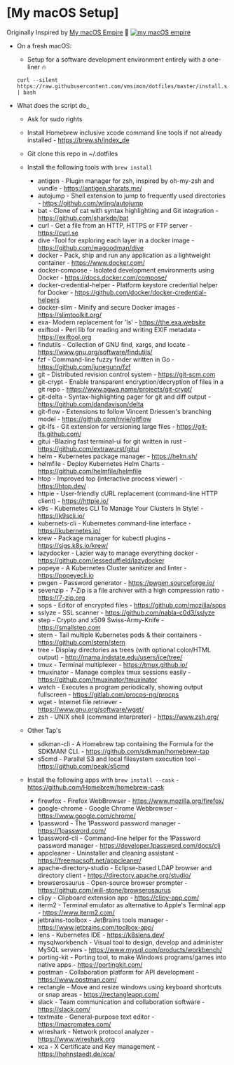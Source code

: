 # [My macOS Setup]

Originally Inspired by [My macOS Empire](https://medium.com/@Sadhosn/build-a-macos-empire-a0c83879ac24) 👑
[![my macOS empire](https://i.imgur.com/3ep7B1T.png)](https://vimeo.com/sajjadhosn/my-macos-empire "Watch a sample executation of my macOS bootstrapping script")

* On a fresh macOS:
	* Setup for a software development environment entirely with a one-liner 🔥
    ```
    curl --silent https://raw.githubusercontent.com/vmsimon/dotfiles/master/install.sh | bash
    ```

* What does the script do_
  * Ask for sudo rights
  * Install Homebrew inclusive xcode command line tools if not already installed - https://brew.sh/index_de
  * Git clone this repo in ~/.dotfiles
  * Install the following tools with ```brew install```
    * antigen - Plugin manager for zsh, inspired by oh-my-zsh and vundle - https://antigen.sharats.me/
    * autojump - Shell extension to jump to frequently used directories - https://github.com/wting/autojump
    * bat - Clone of cat with syntax highlighting and Git integration - https://github.com/sharkdp/bat
    * curl -  Get a file from an HTTP, HTTPS or FTP server - https://curl.se
    * dive -Tool for exploring each layer in a docker image - https://github.com/wagoodman/dive
    * docker - Pack, ship and run any application as a lightweight container - https://www.docker.com/
    * docker-compose - Isolated development environments using Docker - https://docs.docker.com/compose/
    * docker-credential-helper - Platform keystore credential helper for Docker - https://github.com/docker/docker-credential-helpers
    * docker-slim - Minify and secure Docker images - https://slimtoolkit.org/
    * exa- Modern replacement for 'ls' - https://the.exa.website
    * exiftool - Perl lib for reading and writing EXIF metadata - https://exiftool.org
    * findutils - Collection of GNU find, xargs, and locate - https://www.gnu.org/software/findutils/
    * fzf - Command-line fuzzy finder written in Go - https://github.com/junegunn/fzf
    * git - Distributed revision control system - https://git-scm.com
    * git-crypt - Enable transparent encryption/decryption of files in a git repo - https://www.agwa.name/projects/git-crypt/
    * git-delta - Syntax-highlighting pager for git and diff output - https://github.com/dandavison/delta
    * git-flow - Extensions to follow Vincent Driessen's branching model - https://github.com/nvie/gitflow
    * git-lfs - Git extension for versioning large files - https://git-lfs.github.com/
    * gitui -Blazing fast terminal-ui for git written in rust - https://github.com/extrawurst/gitui
    * helm - Kubernetes package manager - https://helm.sh/
    * helmfile - Deploy Kubernetes Helm Charts - https://github.com/helmfile/helmfile
    * htop - Improved top (interactive process viewer) - https://htop.dev/
    * httpie - User-friendly cURL replacement (command-line HTTP client) - https://httpie.io/
	* k9s - Kubernetes CLI To Manage Your Clusters In Style! - https://k9scli.io/
    * kubernets-cli - Kubernetes command-line interface - https://kubernetes.io/
    * krew - Package manager for kubectl plugins - https://sigs.k8s.io/krew/
    * lazydocker - Lazier way to manage everything docker - https://github.com/jesseduffield/lazydocker
	* popeye - A Kubernetes Cluster sanitizer and linter - https://popeyecli.io
    * pwgen - Password generator - https://pwgen.sourceforge.io/
    * sevenzip - 7-Zip is a file archiver with a high compression ratio - https://7-zip.org
    * sops - Editor of encrypted files - https://github.com/mozilla/sops
    * sslyze - SSL scanner - https://github.com/nabla-c0d3/sslyze
    * step - Crypto and x509 Swiss-Army-Knife - https://smallstep.com
    * stern - Tail multiple Kubernetes pods & their containers - https://github.com/stern/stern
    * tree - Display directories as trees (with optional color/HTML output) - http://mama.indstate.edu/users/ice/tree/
    * tmux -  Terminal multiplexer - https://tmux.github.io/
    * tmuxinator - Manage complex tmux sessions easily - https://github.com/tmuxinator/tmuxinator
    * watch - Executes a program periodically, showing output fullscreen - https://gitlab.com/procps-ng/procps
    * wget - Internet file retriever - https://www.gnu.org/software/wget/
    * zsh - UNIX shell (command interpreter) - https://www.zsh.org/
  * Other Tap's
    * sdkman-cli - A Homebrew tap containing the Formula for the SDKMAN! CLI. - https://github.com/sdkman/homebrew-tap
    * s5cmd - Parallel S3 and local filesystem execution tool - https://github.com/peak/s5cmd

  * Install the following apps with ```brew install --cask``` - https://github.com/Homebrew/homebrew-cask
    * firewfox - Firefox WebBrowser - https://www.mozilla.org/firefox/
    * google-chrome - Google Chrome Webbrowser - https://www.google.com/chrome/
    * 1password - The 1Password password manager - https://1password.com/
    * 1password-cli - Command-line helper for the 1Password password manager - https://developer.1password.com/docs/cli
    * appcleaner - Uninstaller and cleaning assistant - https://freemacsoft.net/appcleaner/
    * apache-directory-studio - Eclipse-based LDAP browser and directory client - https://directory.apache.org/studio/
    * browserosaurus - Open-source browser prompter - https://github.com/will-stone/browserosaurus
    * clipy - Clipboard extension app - https://clipy-app.com/
    * iterm2 - Terminal emulator as alternative to Apple's Terminal app - https://www.iterm2.com/
    * jetbrains-toolbox - JetBrains tools manager - https://www.jetbrains.com/toolbox-app/
    * lens - Kubernetes IDE - https://k8slens.dev/
    * mysqlworkbench - Visual tool to design, develop and administer MySQL servers - https://www.mysql.com/products/workbench/
    * porting-kit - Porting tool, to make Windows programs/games into native apps - https://portingkit.com/
    * postman - Collaboration platform for API development - https://www.postman.com/
    * rectangle - Move and resize windows using keyboard shortcuts or snap areas - https://rectangleapp.com/
    * slack - Team communication and collaboration software - https://slack.com/
    * textmate - General-purpose text editor - https://macromates.com/
    * wireshark - Network protocol analyzer - https://www.wireshark.org
    * xca - X Certificate and Key management - https://hohnstaedt.de/xca/

